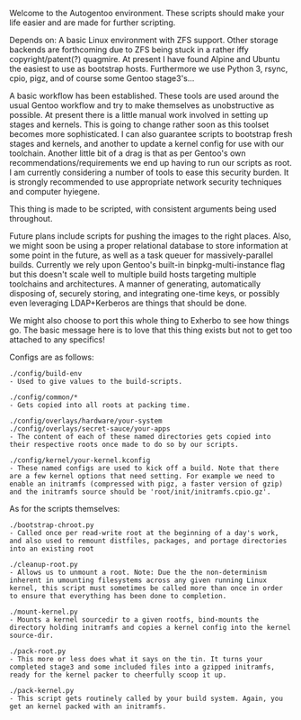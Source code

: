 Welcome to the Autogentoo environment. These scripts should make your life easier and are made for further scripting.

Depends on: A basic Linux environment with ZFS support. Other storage backends are forthcoming due to ZFS being stuck in a rather iffy copyright/patent(?) quagmire. At present I have found Alpine and Ubuntu the easiest to use as bootstrap hosts. Furthermore we use Python 3, rsync, cpio, pigz, and of course some Gentoo stage3's...

A basic workflow has been established. These tools are used around the usual Gentoo workflow and try to make themselves as unobstructive as possible. At present there is a little manual work involved in setting up stages and kernels. This is going to change rather soon as this toolset becomes more sophisticated. I can also guarantee scripts to bootstrap fresh stages and kernels, and another to update a kernel config for use with our toolchain. Another little bit of a drag is that as per Gentoo's own recommendations/requirements we end up having to run our scripts as root. I am currently considering a number of tools to ease this security burden. It is strongly recommended to use appropriate network security techniques and computer hyiegene.

This thing is made to be scripted, with consistent arguments being used throughout.

Future plans include scripts for pushing the images to the right places. Also, we might soon be using a proper relational database to store information at some point in the future, as well as a task queuer for massively-parallel builds. Currently we rely upon Gentoo's built-in binpkg-multi-instance flag but this doesn't scale well to multiple build hosts targeting multiple toolchains and architectures. A manner of generating, automatically disposing of, securely storing, and integrating one-time keys, or possibly even leveraging LDAP+Kerberos are things that should be done.

We might also choose to port this whole thing to Exherbo to see how things go. The basic message here is to love that this thing exists but not to get too attached to any specifics!

Configs are as follows:
```
./config/build-env
- Used to give values to the build-scripts.

./config/common/*
- Gets copied into all roots at packing time.

./config/overlays/hardware/your-system
./config/overlays/secret-sauce/your-apps
- The content of each of these named directories gets copied into their respective roots once made to do so by our scripts.

./config/kernel/your-kernel.kconfig
- These named configs are used to kick off a build. Note that there are a few kernel options that need setting. For example we need to enable an initramfs (compressed with pigz, a faster version of gzip) and the initramfs source should be 'root/init/initramfs.cpio.gz'.
```


As for the scripts themselves:
```
./bootstrap-chroot.py
- Called once per read-write root at the beginning of a day's work, and also used to remount distfiles, packages, and portage directories into an existing root

./cleanup-root.py
- Allows us to unmount a root. Note: Due the the non-determinism inherent in umounting filesystems across any given running Linux kernel, this script must sometimes be called more than once in order to ensure that everything has been done to completion.

./mount-kernel.py
- Mounts a kernel sourcedir to a given rootfs, bind-mounts the directory holding initramfs and copies a kernel config into the kernel source-dir.

./pack-root.py
- This more or less does what it says on the tin. It turns your completed stage3 and some included files into a gzipped initramfs, ready for the kernel packer to cheerfully scoop it up.

./pack-kernel.py
- This script gets routinely called by your build system. Again, you get an kernel packed with an initramfs.
```
